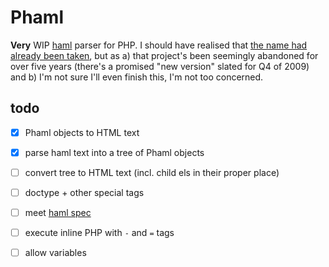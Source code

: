 # Phaml
**Very** WIP [haml][haml_home] parser for PHP. I should have realised that [the name had already been taken][og_phaml], but as a) that project's been seemingly abandoned for over five years (there's a promised "new version" slated for Q4 of 2009) and b) I'm not sure I'll even finish this, I'm not too concerned.

## todo
- [x] Phaml objects to HTML text
- [x] parse haml text into a tree of Phaml objects
- [ ] convert tree to HTML text (incl. child els in their proper place)
- [ ] doctype + other special tags
- [ ] meet [haml spec][haml_spec]
- [ ] execute inline PHP with `-` and `=` tags
- [ ] allow variables


[haml_home]: http://haml.info
[og_phaml]: http://phaml.sourceforge.net/
[haml_spec]: https://github.com/haml/haml-spec
